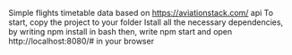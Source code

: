 Simple flights timetable data based on https://aviationstack.com/ api 
To start, copy the project to your folder
Istall all the necessary dependencies, by writing npm install in bash 
then, write npm start and open http://localhost:8080/# in your browser
